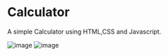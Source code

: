 # Calculator
A simple Calculator using HTML,CSS and Javascript.

![image](https://github.com/SanjidaPearl/Calculator/assets/88578806/541ad311-0910-46db-a907-f2dc51f0ddae)
![image](https://github.com/SanjidaPearl/Calculator/assets/88578806/7a13851b-a268-4f3e-89cf-00ff4f2a4d09)

